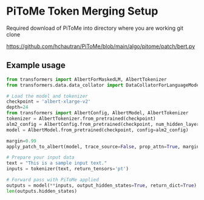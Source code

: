 # PiToMe Token Merging Setup

Required download of PiToMe into directory where you are working
git clone

https://github.com/hchautran/PiToMe/blob/main/algo/pitome/patch/bert.py

## Example usage
```python
from transformers import AlbertForMaskedLM, AlbertTokenizer
from transformers.data.data_collator import DataCollatorForLanguageModeling

# Load the model and tokenizer
checkpoint = 'albert-xlarge-v2'
depth=24
from transformers import AlbertConfig, AlbertModel, AlbertTokenizer
tokenizer = AlbertTokenizer.from_pretrained(checkpoint)
alm2_config = AlbertConfig.from_pretrained(checkpoint, num_hidden_layers=depth)
model = AlbertModel.from_pretrained(checkpoint, config=alm2_config)

margin=0.99
apply_patch_to_albert(model, trace_source=False, prop_attn=True, margin=margin, alpha=1.0, use_attn=False)

# Prepare your input data
text = "This is a sample input text."
inputs = tokenizer(text, return_tensors='pt')

# Forward pass with PiToMe applied
outputs = model(**inputs, output_hidden_states=True, return_dict=True)
len(outputs.hidden_states)
```